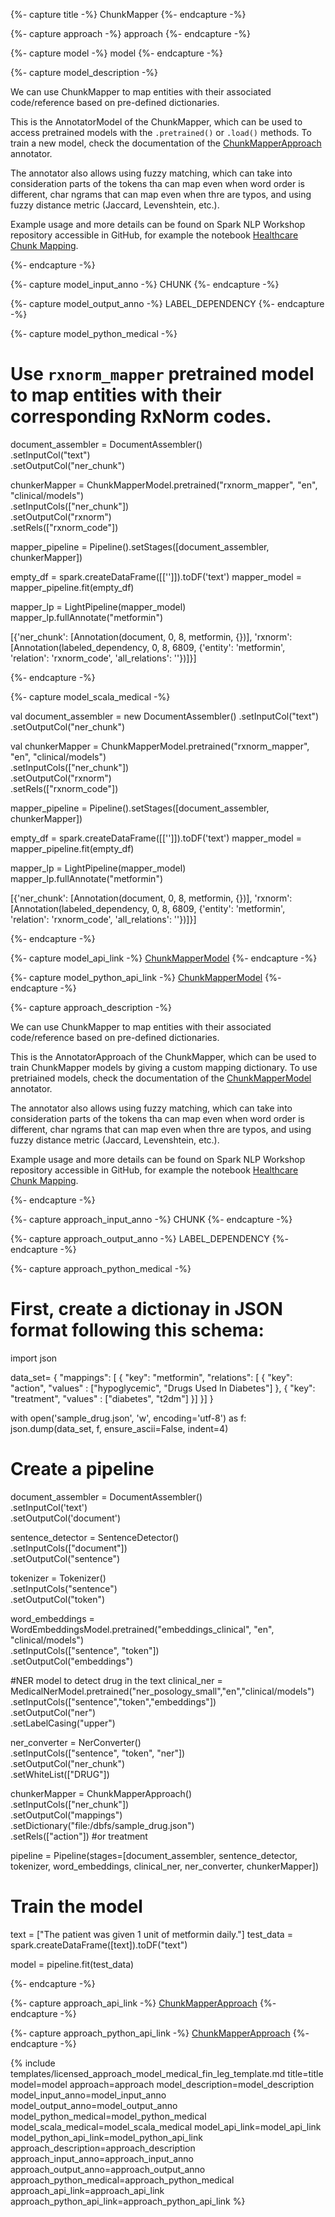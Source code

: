 {%- capture title -%}
ChunkMapper
{%- endcapture -%}

{%- capture approach -%}
approach
{%- endcapture -%}

{%- capture model -%}
model
{%- endcapture -%}

{%- capture model_description -%}

We can use ChunkMapper to map entities with their associated code/reference based on pre-defined dictionaries. 

This is the AnnotatorModel of the ChunkMapper, which can be used to access pretrained models with the `.pretrained()` or `.load()` methods. To train a new model, check the documentation of the [ChunkMapperApproach](https://nlp.johnsnowlabs.com/docs/en/licensed_annotators#chunkmapperapproach) annotator. 

The annotator also allows using fuzzy matching, which can take into consideration parts of the tokens tha can map even when word order is different, char ngrams that can map even when thre are typos, and using fuzzy distance metric (Jaccard, Levenshtein, etc.).

Example usage and more details can be found on Spark NLP Workshop repository accessible in GitHub, for example the notebook [Healthcare Chunk Mapping](https://github.com/JohnSnowLabs/spark-nlp-workshop/blob/master/tutorials/Certification_Trainings/Healthcare/26.Chunk_Mapping.ipynb).

{%- endcapture -%}

{%- capture model_input_anno -%}
CHUNK
{%- endcapture -%}

{%- capture model_output_anno -%}
LABEL_DEPENDENCY
{%- endcapture -%}

{%- capture model_python_medical -%}

# Use `rxnorm_mapper` pretrained model to map entities with their corresponding RxNorm codes.

document_assembler = DocumentAssembler()\
    .setInputCol("text")\
    .setOutputCol("ner_chunk")

chunkerMapper = ChunkMapperModel.pretrained("rxnorm_mapper", "en", "clinical/models")\
    .setInputCols(["ner_chunk"])\
    .setOutputCol("rxnorm")\
    .setRels(["rxnorm_code"])

mapper_pipeline = Pipeline().setStages([document_assembler, chunkerMapper])

empty_df = spark.createDataFrame([['']]).toDF('text')
mapper_model = mapper_pipeline.fit(empty_df)

mapper_lp = LightPipeline(mapper_model)
mapper_lp.fullAnnotate("metformin")

[{'ner_chunk': [Annotation(document, 0, 8, metformin, {})],
  'rxnorm': [Annotation(labeled_dependency, 0, 8, 6809, {'entity': 'metformin', 'relation': 'rxnorm_code', 'all_relations': ''})]}]

{%- endcapture -%}


{%- capture model_scala_medical -%}

val document_assembler = new DocumentAssembler()
    .setInputCol("text")
    .setOutputCol("ner_chunk")

val chunkerMapper = ChunkMapperModel.pretrained("rxnorm_mapper", "en", "clinical/models")\
    .setInputCols(["ner_chunk"])\
    .setOutputCol("rxnorm")\
    .setRels(["rxnorm_code"])

mapper_pipeline = Pipeline().setStages([document_assembler, chunkerMapper])

empty_df = spark.createDataFrame([['']]).toDF('text')
mapper_model = mapper_pipeline.fit(empty_df)

mapper_lp = LightPipeline(mapper_model)
mapper_lp.fullAnnotate("metformin")

[{'ner_chunk': [Annotation(document, 0, 8, metformin, {})],
  'rxnorm': [Annotation(labeled_dependency, 0, 8, 6809, {'entity': 'metformin', 'relation': 'rxnorm_code', 'all_relations': ''})]}]

{%- endcapture -%}

{%- capture model_api_link -%}
[ChunkMapperModel](https://nlp.johnsnowlabs.com/licensed/api/com/johnsnowlabs/finance/chunk_classification/resolution/ChunkMapperModel.html)
{%- endcapture -%}

{%- capture model_python_api_link -%}
[ChunkMapperModel](https://nlp.johnsnowlabs.com/licensed/api/python/reference/autosummary/sparknlp_jsl/annotator/chunker/chunkmapper/index.html#sparknlp_jsl.annotator.chunker.chunkmapper.ChunkMapperModel)
{%- endcapture -%}


{%- capture approach_description -%}

We can use ChunkMapper to map entities with their associated code/reference based on pre-defined dictionaries. 

This is the AnnotatorApproach of the ChunkMapper, which can be used to train ChunkMapper models by giving a custom mapping dictionary. To use pretriained models, check the documentation of the [ChunkMapperModel](https://nlp.johnsnowlabs.com/docs/en/licensed_annotators#chunkmappermodel) annotator.

The annotator also allows using fuzzy matching, which can take into consideration parts of the tokens tha can map even when word order is different, char ngrams that can map even when thre are typos, and using fuzzy distance metric (Jaccard, Levenshtein, etc.).

Example usage and more details can be found on Spark NLP Workshop repository accessible in GitHub, for example the notebook [Healthcare Chunk Mapping](https://github.com/JohnSnowLabs/spark-nlp-workshop/blob/master/tutorials/Certification_Trainings/Healthcare/26.Chunk_Mapping.ipynb).

{%- endcapture -%}

{%- capture approach_input_anno -%}
CHUNK
{%- endcapture -%}

{%- capture approach_output_anno -%}
LABEL_DEPENDENCY
{%- endcapture -%}

{%- capture approach_python_medical -%}

# First, create a dictionay in JSON format following this schema:
import json

data_set= {
  "mappings": [
    {
      "key": "metformin",
      "relations": [
        {
          "key": "action",
          "values" : ["hypoglycemic", "Drugs Used In Diabetes"]
        },
        {
          "key": "treatment",
          "values" : ["diabetes", "t2dm"]
        }]
    }]
}

with open('sample_drug.json', 'w', encoding='utf-8') as f:
    json.dump(data_set, f, ensure_ascii=False, indent=4)


# Create a pipeline

document_assembler = DocumentAssembler()\
      .setInputCol('text')\
      .setOutputCol('document')

sentence_detector = SentenceDetector()\
      .setInputCols(["document"])\
      .setOutputCol("sentence")

tokenizer = Tokenizer()\
      .setInputCols("sentence")\
      .setOutputCol("token")

word_embeddings = WordEmbeddingsModel.pretrained("embeddings_clinical", "en", "clinical/models")\
      .setInputCols(["sentence", "token"])\
      .setOutputCol("embeddings")

#NER model to detect drug in the text
clinical_ner = MedicalNerModel.pretrained("ner_posology_small","en","clinical/models")\
	    .setInputCols(["sentence","token","embeddings"])\
	    .setOutputCol("ner")\
      .setLabelCasing("upper")
 
ner_converter = NerConverter()\
      .setInputCols(["sentence", "token", "ner"])\
      .setOutputCol("ner_chunk")\
      .setWhiteList(["DRUG"])

chunkerMapper = ChunkMapperApproach()\
      .setInputCols(["ner_chunk"])\
      .setOutputCol("mappings")\
      .setDictionary("file:/dbfs/sample_drug.json")\
      .setRels(["action"]) #or treatment

pipeline = Pipeline(stages=[document_assembler,
                                 sentence_detector,
                                 tokenizer, 
                                 word_embeddings,
                                 clinical_ner, 
                                 ner_converter, 
                                 chunkerMapper])


# Train the model

text = ["The patient was given 1 unit of metformin daily."]
test_data = spark.createDataFrame([text]).toDF("text")

model = pipeline.fit(test_data)

{%- endcapture -%}


{%- capture approach_api_link -%}
[ChunkMapperApproach](https://nlp.johnsnowlabs.com/licensed/api/com/johnsnowlabs/finance/chunk_classification/resolution/ChunkMapperApproach.html)
{%- endcapture -%}

{%- capture approach_python_api_link -%}
[ChunkMapperApproach](https://nlp.johnsnowlabs.com/licensed/api/python/reference/autosummary/sparknlp_jsl/annotator/chunker/chunkmapper/index.html#sparknlp_jsl.annotator.chunker.chunkmapper.ChunkMapperApproach)
{%- endcapture -%}

{% include templates/licensed_approach_model_medical_fin_leg_template.md
title=title
model=model
approach=approach
model_description=model_description
model_input_anno=model_input_anno
model_output_anno=model_output_anno
model_python_medical=model_python_medical
model_scala_medical=model_scala_medical
model_api_link=model_api_link
model_python_api_link=model_python_api_link
approach_description=approach_description
approach_input_anno=approach_input_anno
approach_output_anno=approach_output_anno
approach_python_medical=approach_python_medical
approach_api_link=approach_api_link
approach_python_api_link=approach_python_api_link
%}
